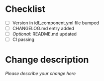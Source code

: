 # Checklist

- [ ] Version in idf_component.yml file bumped
- [ ] CHANGELOG.md entry added
- [ ] _Optional:_ README.md updated
- [ ] CI passing

# Change description
_Please describe your change here_
